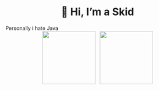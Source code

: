 <h1 align="center">👋 Hi, I’m a Skid</h1>
<h align="center">Personally i hate Java</h>

<div align="center">
<img src="https://github-readme-stats.vercel.app/api/top-langs/?username=ManpanSkid&theme=tokyonight&layout=compact&hide=css" height="145" />&nbsp;&nbsp;&nbsp;<img src="https://github-readme-stats.vercel.app/api?username=ManpanSkid&theme=tokyonight&show_icons=true" height="145"/>
</div>
